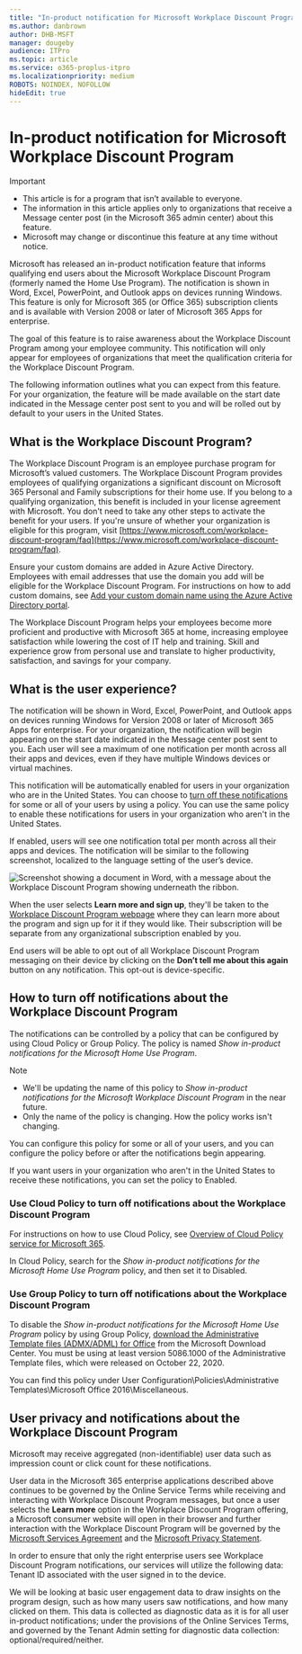 ```yaml
---
title: "In-product notification for Microsoft Workplace Discount Program"
ms.author: danbrown
author: DHB-MSFT
manager: dougeby
audience: ITPro
ms.topic: article
ms.service: o365-proplus-itpro
ms.localizationpriority: medium
ROBOTS: NOINDEX, NOFOLLOW
hideEdit: true
---
```


# In-product notification for Microsoft Workplace Discount Program

> [!IMPORTANT]
> - This article is for a program that isn’t available to everyone. 
> - The information in this article applies only to organizations that receive a Message center post (in the Microsoft 365 admin center) about this feature.
> - Microsoft may change or discontinue this feature at any time without notice.

Microsoft has released an in-product notification feature that informs qualifying end users about the Microsoft Workplace Discount Program (formerly named the Home Use Program). The notification is shown in Word, Excel, PowerPoint, and Outlook apps on devices running Windows. This feature is only for Microsoft 365 (or Office 365) subscription clients and is available with Version 2008 or later of Microsoft 365 Apps for enterprise.

The goal of this feature is to raise awareness about the Workplace Discount Program among your employee community. This notification will only appear for employees of organizations that meet the qualification criteria for the Workplace Discount Program.

The following information outlines what you can expect from this feature. For your organization, the feature will be made available on the start date indicated in the Message center post sent to you and will be rolled out by default to your users in the United States.

## What is the Workplace Discount Program?

The Workplace Discount Program is an employee purchase program for Microsoft’s valued customers. The Workplace Discount Program provides employees of qualifying organizations a significant discount on Microsoft 365 Personal and Family subscriptions for their home use. If you belong to a qualifying organization, this benefit is included in your license agreement with Microsoft. You don't need to take any other steps to activate the benefit for your users. If you're unsure of whether your organization is eligible for this program, visit [https://www.microsoft.com/workplace-discount-program/faq](https://www.microsoft.com/workplace-discount-program/faq).

Ensure your custom domains are added in Azure Active Directory. Employees with email addresses that use the domain you add will be eligible for the Workplace Discount Program. For instructions on how to add custom domains, see [Add your custom domain name using the Azure Active Directory portal](/azure/active-directory/fundamentals/add-custom-domain).

The Workplace Discount Program helps your employees become more proficient and productive with Microsoft 365 at home, increasing employee satisfaction while lowering the cost of IT help and training. Skill and experience grow from personal use and translate to higher productivity, satisfaction, and savings for your company.

## What is the user experience?

The notification will be shown in Word, Excel, PowerPoint, and Outlook apps on devices running Windows for Version 2008 or later of Microsoft 365 Apps for enterprise. For your organization, the notification will begin appearing on the start date indicated in the Message center post sent to you. Each user will see a maximum of one notification per month across all their apps and devices, even if they have multiple Windows devices or virtual machines.

This notification will be automatically enabled for users in your organization who are in the United States. You can choose to [turn off these notifications](#how-to-turn-off-notifications-about-the-workplace-discount-program) for some or all of your users by using a policy. You can use the same policy to enable these notifications for users in your organization who aren't in the United States.

If enabled, users will see one notification total per month across all their apps and devices. The notification will be similar to the following screenshot, localized to the language setting of the user’s device.

![Screenshot showing a document in Word, with a message about the Workplace Discount Program showing underneath the ribbon.](../images/other/home-use-program-notification.png)

When the user selects **Learn more and sign up**, they'll be taken to the [Workplace Discount Program webpage](https://www.microsoft.com/workplace-discount-program) where they can learn more about the program and sign up for it if they would like. Their subscription will be separate from any organizational subscription enabled by you.

End users will be able to opt out of all Workplace Discount Program messaging on their device by clicking on the **Don’t tell me about this again** button on any notification. This opt-out is device-specific.

## How to turn off notifications about the Workplace Discount Program

The notifications can be controlled by a policy that can be configured by using Cloud Policy or Group Policy. The policy is named *Show in-product notifications for the Microsoft Home Use Program*.

> [!NOTE]
> - We'll be updating the name of this policy to *Show in-product notifications for the Microsoft Workplace Discount Program* in the near future. 
> - Only the name of the policy is changing. How the policy works isn't changing.

You can configure this policy for some or all of your users, and you can configure the policy before or after the notifications begin appearing.

If you want users in your organization who aren't in the United States to receive these notifications, you can set the policy to Enabled.

### Use Cloud Policy to turn off notifications about the Workplace Discount Program

For instructions on how to use Cloud Policy, see [Overview of Cloud Policy service for Microsoft 365](../admincenter/overview-cloud-policy.md).

In Cloud Policy, search for the *Show in-product notifications for the Microsoft Home Use Program* policy, and then set it to Disabled.

### Use Group Policy to turn off notifications about the Workplace Discount Program

To disable the *Show in-product notifications for the Microsoft Home Use Program* policy by using Group Policy, [download the Administrative Template files (ADMX/ADML) for Office](https://www.microsoft.com/download/details.aspx?id=49030) from the Microsoft Download Center. You must be using at least version 5086.1000 of the Administrative Template files, which were released on October 22, 2020.

You can find this policy under User Configuration\Policies\Administrative Templates\Microsoft Office 2016\Miscellaneous.

## User privacy and notifications about the Workplace Discount Program

Microsoft may receive aggregated (non-identifiable) user data such as impression count or click count for these notifications.

User data in the Microsoft 365 enterprise applications described above continues to be governed by the Online Service Terms while receiving and interacting with Workplace Discount Program messages, but once a user selects the **Learn more** option in the Workplace Discount Program offering, a Microsoft consumer website will open in their browser and further interaction with the Workplace Discount Program will be governed by the [Microsoft Services Agreement](https://www.microsoft.com/servicesagreement) and the [Microsoft Privacy Statement](https://privacy.microsoft.com/privacystatement).

In order to ensure that only the right enterprise users see Workplace Discount Program notifications, our services will utilize the following data: Tenant ID associated with the user signed in to the device.

We will be looking at basic user engagement data to draw insights on the program design, such as how many users saw notifications, and how many clicked on them. This data is collected as diagnostic data as it is for all user in-product notifications; under the provisions of the Online Services Terms, and governed by the Tenant Admin setting for diagnostic data collection: optional/required/neither.